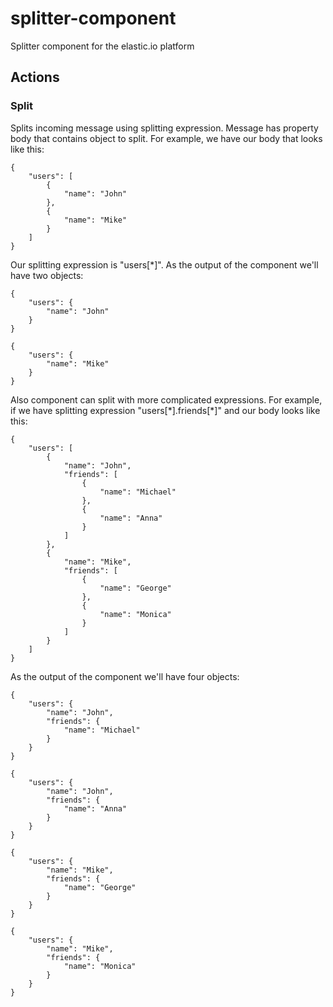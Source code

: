 # splitter-component
Splitter component for the elastic.io platform

## Actions

### Split

Splits incoming message using splitting expression. Message has property body that contains object to split.
For example, we have our body that looks like this:
```
{
    "users": [
        {
            "name": "John"
        },
        {
            "name": "Mike"
        }
    ]
}
```
Our splitting expression is "users[*]". As the output of the component we'll have two objects:
```
{
    "users": {
        "name": "John"
    }
}

{
    "users": {
        "name": "Mike"
    }
}
```

Also component can split with more complicated expressions. For example, if we have splitting expression "users[\*].friends[*]" and our body looks like this:
```
{
    "users": [
        {
            "name": "John",
            "friends": [
                {
                    "name": "Michael"
                },
                {
                    "name": "Anna"
                }
            ]
        },
        {
            "name": "Mike",
            "friends": [
                {
                    "name": "George"
                },
                {
                    "name": "Monica"
                }
            ]
        }
    ]
}
```
As the output of the component we'll have four objects:
```
{
    "users": {
        "name": "John",
        "friends": {
            "name": "Michael"
        }
    }
}

{
    "users": {
        "name": "John",
        "friends": {
            "name": "Anna"
        }
    }
}

{
    "users": {
        "name": "Mike",
        "friends": {
            "name": "George"
        }
    }
}

{
    "users": {
        "name": "Mike",
        "friends": {
            "name": "Monica"
        }
    }
}
```
